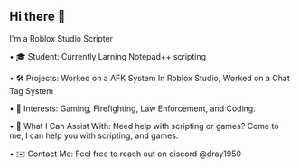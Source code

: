 ## Hi there 👋
I'm a Roblox Studio Scripter

• 🎓 Student: Currently Larning Notepad++ scripting

• 🛠 Projects: Worked on a AFK System In Roblox Studio, Worked on a Chat Tag System

• 🎯 Interests: Gaming, Firefighting, Law Enforcement, and Coding.

• 🤝 What I Can Assist With: Need help with scripting or games? Come to me, I can help you with scripting, and games.

• ✉️ Contact Me: Feel free to reach out on discord @dray1950

